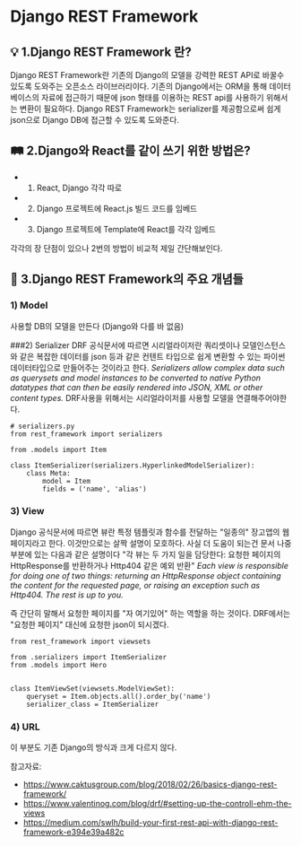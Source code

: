 # Django REST Framework

## 💡 1.Django REST Framework 란? 

Django REST Framework란 기존의 Django의 모델을 강력한 REST API로 바꿀수 있도록 도와주는 오픈소스 라이브러리이다.
기존의 Django에서는 ORM을 통해 데이터베이스의 자료에 접근하기 때문에 json 형태를 이용하는 REST api를 사용하기 위해서는 변환이 필요하다. 
Django REST Framework는 serializer를 제공함으로써 쉽게 json으로 Django DB에 접근할 수 있도록 도와준다. 


## 🛤️ 2.Django와 React를 같이 쓰기 위한 방법은?

- 1) React, Django 각각 따로
- 2) Django 프로젝트에 React.js 빌드 코드를 임베드
- 3) Django 프로젝트에 Template에 React를 각각 임베드

각각의 장 단점이 있으나 2번의 방법이 비교적 제일 간단해보인다.


## 💬 3.Django REST Framework의 주요 개념들
### 1) Model 
사용할 DB의 모델을 만든다 (Django와 다를 바 없음)

###2) Serializer 
DRF 공식문서에 따르면 시리얼라이저란 쿼리셋이나 모델인스턴스와 같은 복잡한 데이터를 json 등과 같은 컨텐트 타입으로 쉽게 변환할 수 있는 파이썬 데이터타입으로 만들어주는 것이라고 한다.
_Serializers allow complex data such as querysets and model instances to be converted to native Python datatypes that can then be easily rendered into JSON, XML or other content types._
DRF사용을 위해서는 시리얼라이저를 사용할 모델을 연결해주어야한다.
```
# serializers.py
from rest_framework import serializers

from .models import Item

class ItemSerializer(serializers.HyperlinkedModelSerializer):
    class Meta:
        model = Item
        fields = ('name', 'alias')
```

### 3) View
Django 공식문서에 따르면 뷰란 특정 템플릿과 함수를 전달하는 "일종의" 장고앱의 웹페이지라고 한다. 
이것만으로는 살짝 설명이 모호하다. 
사실 더 도움이 되는건 문서 나중 부분에 있는 다음과 같은 설명이다
"각 뷰는 두 가지 일을 담당한다: 요청한 페이지의 HttpResponse를 반환하거나 Http404 같은 예외 반환"
_Each view is responsible for doing one of two things: returning an HttpResponse object containing the content for the requested page, or raising an exception such as Http404. The rest is up to you._

즉 간단히 말해서 요청한 페이지를 "자 여기있어" 하는 역할을 하는 것이다.
DRF에서는 "요청한 페이지" 대신에 요청한 json이 되시겠다. 

```
from rest_framework import viewsets

from .serializers import ItemSerializer
from .models import Hero


class ItemViewSet(viewsets.ModelViewSet):
    queryset = Item.objects.all().order_by('name')
    serializer_class = ItemSerializer
```


### 4) URL 
이 부분도 기존 Django의 방식과 크게 다르지 않다.


참고자료:
- https://www.caktusgroup.com/blog/2018/02/26/basics-django-rest-framework/
- https://www.valentinog.com/blog/drf/#setting-up-the-controll-ehm-the-views
- https://medium.com/swlh/build-your-first-rest-api-with-django-rest-framework-e394e39a482c